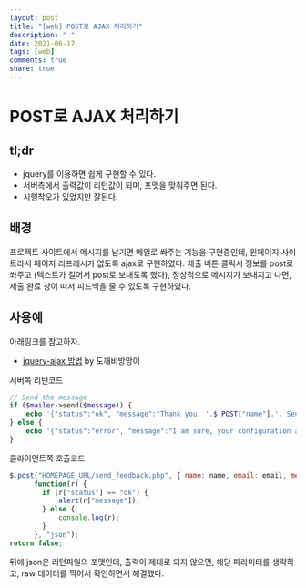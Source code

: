 ```yaml
---
layout: post
title: "[web] POST로 AJAX 처리하기"
description: " "
date: 2021-06-17
tags: [web]
comments: true
share: true
---
```


# POST로 AJAX 처리하기

## tl;dr

* jquery를 이용하면 쉽게 구현할 수 있다.
* 서버측에서 출력값이 리턴값이 되며, 포맷을 맞춰주면 된다.
* 시행착오가 있었지만 잘된다.

## 배경

프로젝트 사이트에서 메시지를 남기면 메일로 쏴주는 기능을 구현중인데, 원페이지 사이트라서 페이지 리프레시가 없도록 ajax로 구현하였다. 제출 버튼 클릭시 정보를 post로 쏴주고 (텍스트가 길어서 post로 보내도록 했다), 정상적으로 메시지가 보내지고 나면, 제출 완료 창이 떠서 피드백을 줄 수 있도록 구현하였다.

## 사용예

아래링크를 참고하자.

* [jquery-ajax 방법](http://rocabilly.tistory.com/27) by 도깨비방망이

서버쪽 리턴코드

```php
// Send the message
if ($mailer->send($message)) {
    echo '{"status":"ok", "message":"Thank you. '.$_POST["name"].'. Sent message successfully."}';
} else {
    echo '{"status":"error", "message":"I am sure, your configuration are not correct. :("}';
}
```

클라이언트쪽 호출코드

```javascript
$.post("HOMEPAGE_URL/send_feedback.php", { name: name, email: email, message: message },
      function(r) {
        if (r["status"] == "ok") {
            alert(r["message"]);
        } else {
            console.log(r);
        }
      }, "json");
return false;
```

뒤에 json은 리턴파일의 포맷인데, 출력이 제대로 되지 않으면, 해당 파라미터를 생략하고, raw 데이터를 찍어서 확인하면서 해결했다.
